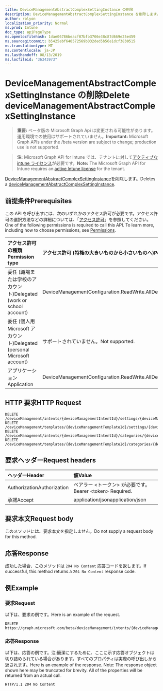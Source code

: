 ```yaml
---
title: DeviceManagementAbstractComplexSettingInstance の削除
description: DeviceManagementAbstractComplexSettingInstance を削除します。
author: rolyon
localization_priority: Normal
ms.prod: Intune
doc_type: apiPageType
ms.openlocfilehash: 1dae06786beacf07bfb3706e38c87d669e25e459
ms.sourcegitcommit: b5425ebf648572569b032ded5b56e1dcf3830515
ms.translationtype: MT
ms.contentlocale: ja-JP
ms.lasthandoff: 08/13/2019
ms.locfileid: "36343973"
---
```

# <a name="delete-devicemanagementabstractcomplexsettinginstance"></a><span data-ttu-id="efd34-103">DeviceManagementAbstractComplexSettingInstance の削除</span><span class="sxs-lookup"><span data-stu-id="efd34-103">Delete deviceManagementAbstractComplexSettingInstance</span></span>

> <span data-ttu-id="efd34-104">**重要:** ベータ版の Microsoft Graph Api は変更される可能性があります。運用環境での使用はサポートされていません。</span><span class="sxs-lookup"><span data-stu-id="efd34-104">**Important:** Microsoft Graph APIs under the /beta version are subject to change; production use is not supported.</span></span>

> <span data-ttu-id="efd34-105">**注:** Microsoft Graph API for Intune では、テナントに対して[アクティブな intune ライセンス](https://go.microsoft.com/fwlink/?linkid=839381)が必要です。</span><span class="sxs-lookup"><span data-stu-id="efd34-105">**Note:** The Microsoft Graph API for Intune requires an [active Intune license](https://go.microsoft.com/fwlink/?linkid=839381) for the tenant.</span></span>

<span data-ttu-id="efd34-106">[DeviceManagementAbstractComplexSettingInstance](../resources/intune-deviceintent-devicemanagementabstractcomplexsettinginstance.md)を削除します。</span><span class="sxs-lookup"><span data-stu-id="efd34-106">Deletes a [deviceManagementAbstractComplexSettingInstance](../resources/intune-deviceintent-devicemanagementabstractcomplexsettinginstance.md).</span></span>

## <a name="prerequisites"></a><span data-ttu-id="efd34-107">前提条件</span><span class="sxs-lookup"><span data-stu-id="efd34-107">Prerequisites</span></span>
<span data-ttu-id="efd34-p101">この API を呼び出すには、次のいずれかのアクセス許可が必要です。アクセス許可の選択方法などの詳細については、「[アクセス許可](/graph/permissions-reference)」を参照してください。</span><span class="sxs-lookup"><span data-stu-id="efd34-p101">One of the following permissions is required to call this API. To learn more, including how to choose permissions, see [Permissions](/graph/permissions-reference).</span></span>

|<span data-ttu-id="efd34-110">アクセス許可の種類</span><span class="sxs-lookup"><span data-stu-id="efd34-110">Permission type</span></span>|<span data-ttu-id="efd34-111">アクセス許可 (特権の大きいものから小さいものへ)</span><span class="sxs-lookup"><span data-stu-id="efd34-111">Permissions (from most to least privileged)</span></span>|
|:---|:---|
|<span data-ttu-id="efd34-112">委任 (職場または学校のアカウント)</span><span class="sxs-lookup"><span data-stu-id="efd34-112">Delegated (work or school account)</span></span>|<span data-ttu-id="efd34-113">DeviceManagementConfiguration.ReadWrite.All</span><span class="sxs-lookup"><span data-stu-id="efd34-113">DeviceManagementConfiguration.ReadWrite.All</span></span>|
|<span data-ttu-id="efd34-114">委任 (個人用 Microsoft アカウント)</span><span class="sxs-lookup"><span data-stu-id="efd34-114">Delegated (personal Microsoft account)</span></span>|<span data-ttu-id="efd34-115">サポートされていません。</span><span class="sxs-lookup"><span data-stu-id="efd34-115">Not supported.</span></span>|
|<span data-ttu-id="efd34-116">アプリケーション</span><span class="sxs-lookup"><span data-stu-id="efd34-116">Application</span></span>|<span data-ttu-id="efd34-117">DeviceManagementConfiguration.ReadWrite.All</span><span class="sxs-lookup"><span data-stu-id="efd34-117">DeviceManagementConfiguration.ReadWrite.All</span></span>|

## <a name="http-request"></a><span data-ttu-id="efd34-118">HTTP 要求</span><span class="sxs-lookup"><span data-stu-id="efd34-118">HTTP Request</span></span>
<!-- {
  "blockType": "ignored"
}
-->
``` http
DELETE /deviceManagement/intents/{deviceManagementIntentId}/settings/{deviceManagementSettingInstanceId}
DELETE /deviceManagement/templates/{deviceManagementTemplateId}/settings/{deviceManagementSettingInstanceId}
DELETE /deviceManagement/intents/{deviceManagementIntentId}/categories/{deviceManagementIntentSettingCategoryId}/settings/{deviceManagementSettingInstanceId}
DELETE /deviceManagement/templates/{deviceManagementTemplateId}/categories/{deviceManagementTemplateSettingCategoryId}/recommendedSettings/{deviceManagementSettingInstanceId}
```

## <a name="request-headers"></a><span data-ttu-id="efd34-119">要求ヘッダー</span><span class="sxs-lookup"><span data-stu-id="efd34-119">Request headers</span></span>
|<span data-ttu-id="efd34-120">ヘッダー</span><span class="sxs-lookup"><span data-stu-id="efd34-120">Header</span></span>|<span data-ttu-id="efd34-121">値</span><span class="sxs-lookup"><span data-stu-id="efd34-121">Value</span></span>|
|:---|:---|
|<span data-ttu-id="efd34-122">Authorization</span><span class="sxs-lookup"><span data-stu-id="efd34-122">Authorization</span></span>|<span data-ttu-id="efd34-123">ベアラー &lt;トークン&gt; が必要です。</span><span class="sxs-lookup"><span data-stu-id="efd34-123">Bearer &lt;token&gt; Required.</span></span>|
|<span data-ttu-id="efd34-124">承諾</span><span class="sxs-lookup"><span data-stu-id="efd34-124">Accept</span></span>|<span data-ttu-id="efd34-125">application/json</span><span class="sxs-lookup"><span data-stu-id="efd34-125">application/json</span></span>|

## <a name="request-body"></a><span data-ttu-id="efd34-126">要求本文</span><span class="sxs-lookup"><span data-stu-id="efd34-126">Request body</span></span>
<span data-ttu-id="efd34-127">このメソッドには、要求本文を指定しません。</span><span class="sxs-lookup"><span data-stu-id="efd34-127">Do not supply a request body for this method.</span></span>

## <a name="response"></a><span data-ttu-id="efd34-128">応答</span><span class="sxs-lookup"><span data-stu-id="efd34-128">Response</span></span>
<span data-ttu-id="efd34-129">成功した場合、このメソッドは `204 No Content` 応答コードを返します。</span><span class="sxs-lookup"><span data-stu-id="efd34-129">If successful, this method returns a `204 No Content` response code.</span></span>

## <a name="example"></a><span data-ttu-id="efd34-130">例</span><span class="sxs-lookup"><span data-stu-id="efd34-130">Example</span></span>

### <a name="request"></a><span data-ttu-id="efd34-131">要求</span><span class="sxs-lookup"><span data-stu-id="efd34-131">Request</span></span>
<span data-ttu-id="efd34-132">以下は、要求の例です。</span><span class="sxs-lookup"><span data-stu-id="efd34-132">Here is an example of the request.</span></span>
``` http
DELETE https://graph.microsoft.com/beta/deviceManagement/intents/{deviceManagementIntentId}/settings/{deviceManagementSettingInstanceId}
```

### <a name="response"></a><span data-ttu-id="efd34-133">応答</span><span class="sxs-lookup"><span data-stu-id="efd34-133">Response</span></span>
<span data-ttu-id="efd34-p102">以下は、応答の例です。注:簡潔にするために、ここに示す応答オブジェクトは切り詰められている場合があります。すべてのプロパティは実際の呼び出しから返されます。</span><span class="sxs-lookup"><span data-stu-id="efd34-p102">Here is an example of the response. Note: The response object shown here may be truncated for brevity. All of the properties will be returned from an actual call.</span></span>
``` http
HTTP/1.1 204 No Content
```






